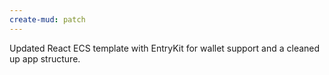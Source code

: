 ```yaml
---
create-mud: patch
---
```


Updated React ECS template with EntryKit for wallet support and a cleaned up app structure.
